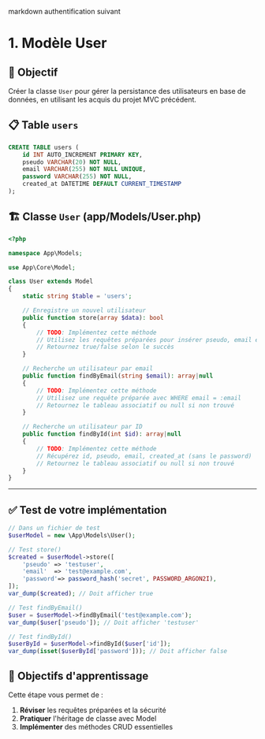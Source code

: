 markdown authentification suivant

# 1. Modèle User

## 🎯 Objectif

Créer la classe `User` pour gérer la persistance des utilisateurs en base de données, en utilisant les acquis du projet MVC précédent.

## 📋 Table `users`

```sql
CREATE TABLE users (
    id INT AUTO_INCREMENT PRIMARY KEY,
    pseudo VARCHAR(20) NOT NULL,
    email VARCHAR(255) NOT NULL UNIQUE,
    password VARCHAR(255) NOT NULL,
    created_at DATETIME DEFAULT CURRENT_TIMESTAMP
);
```

## 🏗️ Classe `User` (app/Models/User.php)

```php
<?php

namespace App\Models;

use App\Core\Model;

class User extends Model
{
    static string $table = 'users';

    // Enregistre un nouvel utilisateur
    public function store(array $data): bool
    {
        // TODO: Implémentez cette méthode
        // Utilisez les requêtes préparées pour insérer pseudo, email et password
        // Retournez true/false selon le succès
    }

    // Recherche un utilisateur par email
    public function findByEmail(string $email): array|null
    {
        // TODO: Implémentez cette méthode
        // Utilisez une requête préparée avec WHERE email = :email
        // Retournez le tableau associatif ou null si non trouvé
    }

    // Recherche un utilisateur par ID
    public function findById(int $id): array|null
    {
        // TODO: Implémentez cette méthode
        // Récupérez id, pseudo, email, created_at (sans le password)
        // Retournez le tableau associatif ou null si non trouvé
    }
}
```

---

## ✅ Test de votre implémentation

```php
// Dans un fichier de test
$userModel = new \App\Models\User();

// Test store()
$created = $userModel->store([
    'pseudo' => 'testuser',
    'email'  => 'test@example.com',
    'password'=> password_hash('secret', PASSWORD_ARGON2I),
]);
var_dump($created); // Doit afficher true

// Test findByEmail()
$user = $userModel->findByEmail('test@example.com');
var_dump($user['pseudo']); // Doit afficher 'testuser'

// Test findById()
$userById = $userModel->findById($user['id']);
var_dump(isset($userById['password'])); // Doit afficher false
```

## 🎯 Objectifs d'apprentissage

Cette étape vous permet de :
1. **Réviser** les requêtes préparées et la sécurité
2. **Pratiquer** l'héritage de classe avec Model
3. **Implémenter** des méthodes CRUD essentielles
